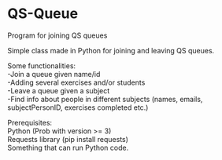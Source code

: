 # QS-Queue
Program for joining QS queues

Simple class made in Python for joining and leaving QS queues. 


Some functionalities:\
-Join a queue given name/id\
-Adding several exercises and/or students\
-Leave a queue given a subject\
-Find info about people in different subjects (names, emails, subjectPersonID, exercises completed etc.)


Prerequisites:\
Python (Prob with version >= 3)\
Requests library (pip install requests)\
Something that can run Python code.
